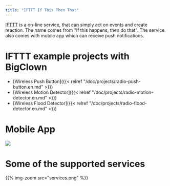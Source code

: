 ```yaml
---
title: "IFTTT If This Then That"
---
```


[IFTTT](https://ifttt.com/) is a on-line service, that can simply act on events and create reaction. The name comes from "If this happens, then do that". The service also comes with mobile app which can receive push notifications.

# IFTTT example projects with BigClown

  * [Wireless Push Button]({{< relref "/doc/projects/radio-push-button.en.md" >}})
  * [Wireless Motion Detector]({{< relref "/doc/projects/radio-motion-detector.en.md" >}})
  * [Wireless Flood Detector]({{< relref "/doc/projects/radio-flood-detector.en.md" >}})

# Mobile App

<img src="ifttt.jpg" />

# Some of the supported services

{{% img-zoom src="services.png" %}}
